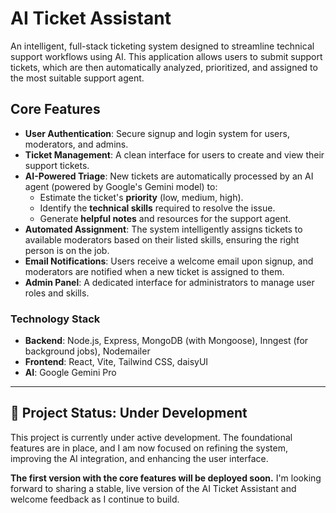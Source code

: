 # AI Ticket Assistant

An intelligent, full-stack ticketing system designed to streamline technical support workflows using AI. This application allows users to submit support tickets, which are then automatically analyzed, prioritized, and assigned to the most suitable support agent.

## Core Features

* **User Authentication**: Secure signup and login system for users, moderators, and admins.
* **Ticket Management**: A clean interface for users to create and view their support tickets.
* **AI-Powered Triage**: New tickets are automatically processed by an AI agent (powered by Google's Gemini model) to:
    * Estimate the ticket's **priority** (low, medium, high).
    * Identify the **technical skills** required to resolve the issue.
    * Generate **helpful notes** and resources for the support agent.
* **Automated Assignment**: The system intelligently assigns tickets to available moderators based on their listed skills, ensuring the right person is on the job.
* **Email Notifications**: Users receive a welcome email upon signup, and moderators are notified when a new ticket is assigned to them.
* **Admin Panel**: A dedicated interface for administrators to manage user roles and skills.

### Technology Stack

* **Backend**: Node.js, Express, MongoDB (with Mongoose), Inngest (for background jobs), Nodemailer
* **Frontend**: React, Vite, Tailwind CSS, daisyUI
* **AI**: Google Gemini Pro

---

## 🚧 Project Status: Under Development

This project is currently under active development. The foundational features are in place, and I am now focused on refining the system, improving the AI integration, and enhancing the user interface.

**The first version with the core features will be deployed soon.** I'm looking forward to sharing a stable, live version of the AI Ticket Assistant and welcome feedback as I continue to build.